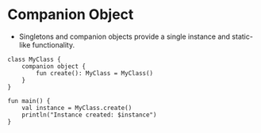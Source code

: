 # Companion Object
- Singletons and companion objects provide a single instance and static-like functionality.

```
class MyClass {
    companion object {
        fun create(): MyClass = MyClass()
    }
}

fun main() {
    val instance = MyClass.create()
    println("Instance created: $instance")
}

```
